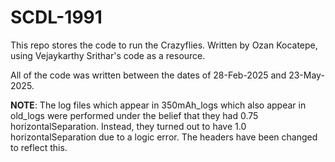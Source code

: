 # SCDL-1991

This repo stores the code to run the Crazyflies. Written by Ozan Kocatepe, using Vejaykarthy Srithar's code as a resource.

All of the code was written between the dates of 28-Feb-2025 and 23-May-2025.

**NOTE**: The log files which appear in 350mAh_logs which also appear in old_logs were performed under the belief that they had
0.75 horizontalSeparation. Instead, they turned out to have 1.0 horizontalSeparation due to a logic error. The headers have been
changed to reflect this.